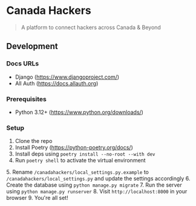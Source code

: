 # Canada Hackers
> A platform to connect hackers across Canada & Beyond
 



## Development

### Docs URLs
- Django (https://www.djangoproject.com/)
- All Auth (https://docs.allauth.org) 


### Prerequisites
- Python 3.12+ (https://www.python.org/downloads/)

### Setup
1. Clone the repo
2. Install Poetry (https://python-poetry.org/docs/)
3. Install deps using `poetry install --no-root --with dev`
4. Run `poetry shell` to activate the virtual environment

[//]: # (3. Run `poetry instalize` to rename local settings & create the db&#41;)
5. Rename `/canadahackers/local_settings.py.example` to `/canadahackers/local_settings.py` and update the settings accordingly
6. Create the database using `python manage.py migrate`
7. Run the server using `python manage.py runserver`
8. Visit `http://localhost:8000` in your browser
9. You're all set!
